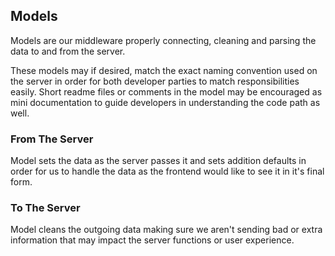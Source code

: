 ## Models
Models are our middleware properly connecting, cleaning and parsing the data to and from the server.

These models may if desired, match the exact naming convention used on the server in order for both developer parties to match responsibilities easily. Short readme files or comments in the model may be encouraged as mini documentation to guide developers in understanding the code path as well.

### From The Server
Model sets the data as the server passes it and sets addition defaults in order for us to handle the data as the frontend would like to see it in it's final form.

### To The Server
Model cleans the outgoing data making sure we aren't sending bad or extra information that may impact the server functions or user experience.
